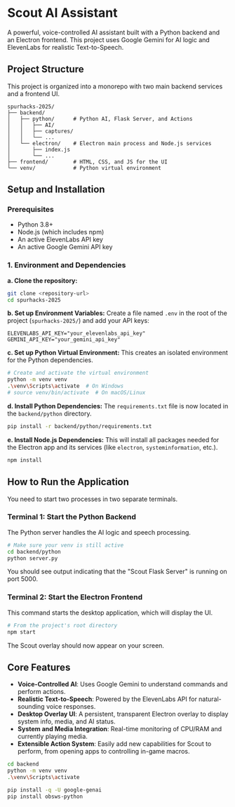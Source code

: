 # Scout AI Assistant

A powerful, voice-controlled AI assistant built with a Python backend and an Electron frontend. This project uses Google Gemini for AI logic and ElevenLabs for realistic Text-to-Speech.

## Project Structure

This project is organized into a monorepo with two main backend services and a frontend UI.

```
spurhacks-2025/
├── backend/
│   ├── python/      # Python AI, Flask Server, and Actions
│   │   ├── AI/
│   │   ├── captures/
│   │   └── ...
│   └── electron/    # Electron main process and Node.js services
│       ├── index.js
│       └── ...
├── frontend/        # HTML, CSS, and JS for the UI
└── venv/            # Python virtual environment
```

## Setup and Installation

### Prerequisites
- Python 3.8+
- Node.js (which includes npm)
- An active ElevenLabs API key
- An active Google Gemini API key

### 1. Environment and Dependencies

**a. Clone the repository:**
```bash
git clone <repository-url>
cd spurhacks-2025
```

**b. Set up Environment Variables:**
Create a file named `.env` in the root of the project (`spurhacks-2025/`) and add your API keys:
```env
ELEVENLABS_API_KEY="your_elevenlabs_api_key"
GEMINI_API_KEY="your_gemini_api_key"
```

**c. Set up Python Virtual Environment:**
This creates an isolated environment for the Python dependencies.
```bash
# Create and activate the virtual environment
python -m venv venv
.\venv\Scripts\activate  # On Windows
# source venv/bin/activate  # On macOS/Linux
```

**d. Install Python Dependencies:**
The `requirements.txt` file is now located in the `backend/python` directory.
```bash
pip install -r backend/python/requirements.txt
```

**e. Install Node.js Dependencies:**
This will install all packages needed for the Electron app and its services (like `electron`, `systeminformation`, etc.).
```bash
npm install
```

## How to Run the Application

You need to start two processes in two separate terminals.

### Terminal 1: Start the Python Backend

The Python server handles the AI logic and speech processing.
```bash
# Make sure your venv is still active
cd backend/python
python server.py
```
You should see output indicating that the "Scout Flask Server" is running on port 5000.

### Terminal 2: Start the Electron Frontend

This command starts the desktop application, which will display the UI.
```bash
# From the project's root directory
npm start
```
The Scout overlay should now appear on your screen.

## Core Features
- **Voice-Controlled AI**: Uses Google Gemini to understand commands and perform actions.
- **Realistic Text-to-Speech**: Powered by the ElevenLabs API for natural-sounding voice responses.
- **Desktop Overlay UI**: A persistent, transparent Electron overlay to display system info, media, and AI status.
- **System and Media Integration**: Real-time monitoring of CPU/RAM and currently playing media.
- **Extensible Action System**: Easily add new capabilities for Scout to perform, from opening apps to controlling in-game macros.

```bash
cd backend
python -m venv venv 
.\venv\Scripts\activate

pip install -q -U google-genai
pip install obsws-python

```